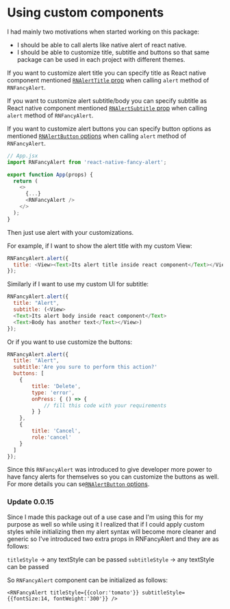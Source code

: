 # Using custom components

I had mainly two motivations when started working on this package:

* I should be able to call alerts like native alert of react native.
* I should be able to customize title, subtitle and buttons so that same package can be used in each project with different themes.

If you want to customize alert title you can specify title as React native component mentioned [`RNAlertTitle` prop](./api.md#RNAlertTitle) when calling `alert` method of `RNFancyAlert`.

If you want to customize alert subtitle/body you can specify subtitle as React native component mentioned [`RNAlertSubtitle` prop](./api.md#RNAlertSubtitle) when calling `alert` method of `RNFancyAlert`.

If you want to customize alert buttons you can specify button options as mentioned [`RNAlertButton` options](./api.md#RNAlertButton) when calling `alert` method of `RNFancyAlert`.


```js
// App.jsx
import RNFancyAlert from 'react-native-fancy-alert';

export function App(props) {
  return (
    <>
      {...}
      <RNFancyAlert />
    </>
  );
}
```

Then just use alert with your customizations.

For example, if I want to show the alert title with my custom View:

```js
RNFancyAlert.alert({
  title: <View><Text>Its alert title inside react component</Text></View>,
});
```

Similarly if I want to use my custom UI for subtitle:

```js
RNFancyAlert.alert({
  title: "Alert",
  subtitle: (<View>
  <Text>Its alert body inside react component</Text>
  <Text>Body has another text</Text></View>)
});
```

Or if you want to use customize the buttons:

```js
RNFancyAlert.alert({
  title: "Alert",
  subtitle:'Are you sure to perform this action?'
  buttons: [
    {
        title: 'Delete',
        type: 'error',
        onPress: { () => {
            // fill this code with your requirements
        } }
    },
    {
        title: 'Cancel',
        role:'cancel'
    }
  ]
});
```

Since this `RNFancyAlert` was introduced to give developer more power to have fancy alerts for themselves so you can customize the buttons as well. For more details you can se[`RNAlertButton` options](./api.md#RNAlertButton). 

### Update 0.0.15
Since I made this package out of a use case and I'm using this for my purpose as well so while using it I realized that if I could apply custom styles while initializing then my alert syntax will become more cleaner and generic so I've introduced two extra props in RNFancyAlert and they are as follows:

`titleStyle` -> any textStyle can be passed
`subtitleStyle` -> any textStyle can be passed

So `RNFancyAlert` component can be initialized as follows:

```
<RNFancyAlert titleStyle={{color:'tomato'}} subtitleStyle={{fontSize:14, fontWeight:'300'}} />
```